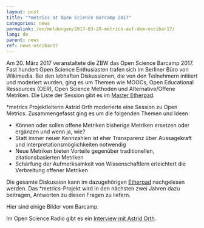 ```yaml
---
layout: post
title: "*metrics at Open Science Barcamp 2017"
categories: news
permalink: /en/meldungen/2017-03-20-metrics-auf-dem-oscibar17/
lang: de
parent: news
ref: news-oscibar17
---
```


Am 20. März 2017 veranstaltete die ZBW das Open Science Barcamp 2017. Fast hundert Open Science Enthusiasten trafen sich im Berliner Büro von Wikimedia. Bei den lebhaften Diskussionen, die von den Teilnehmern initiiert und moderiert wurden, ging es um Themen wie MOOCs, Open Educational Ressources (OER), Open Science Methoden und Alternative/Offene Metriken. Die Liste der Session gibt es im [Master Etherpad](https://etherpad.wikimedia.org/p/barcamp_open_science_2017).   

\*metrics Projektleiterin Astrid Orth moderierte eine Session zu Open Metrics. Zusammengefasst ging es um die folgenden Themen und Ideen:  
  * Können oder sollen offene Metriken bisherige Metriken ersetzen oder ergänzen und wenn ja, wie?
  * Statt immer neuer Kennzahlen ist eher Transparenz über Aussagekraft und Interpretationsmöglichkeiten notwendig
  * Neue Metriken bieten Vorteile gegenüber traditionellen, zitationsbasierten Metriken
  * Schärfung der Aufmerksamkeit von Wissenschaftlern erleichtert die Verbreitung offener Metriken

Die gesamte Diskussion kann im dazugehörigen [Etherpad](https://etherpad.wikimedia.org/p/oscibar2017_session6) nachgelesen werden.
Das \*metrics-Projekt wird in den nächsten zwei Jahren dazu beitragen, Antworten zu diesen Fragen zu liefern.

Hier sind einige Bilder vom Barcamp.  

Im Open Science Radio gibt es ein <a href="http://www.openscienceradio.de/2017/03/20/osr066-open-metrics-with-astrid-orth-oscibar-en/">Interview mit Astrid Orth</a>.
